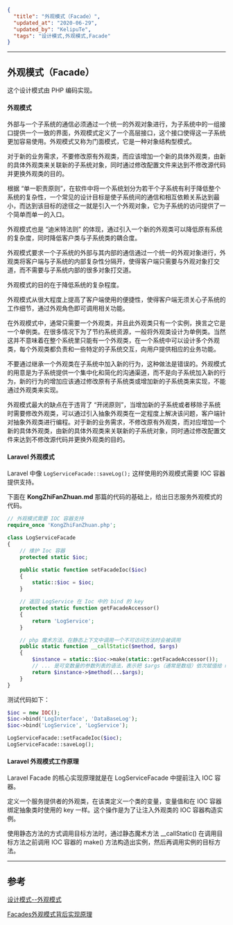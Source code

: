 ```json
{
  "title": "外观模式（Facade）",
  "updated_at": "2020-06-29",
  "updated_by": "KelipuTe",
  "tags": "设计模式,外观模式,Facade"
}
```

---

## 外观模式（Facade）

这个设计模式由 PHP 编码实现。

#### 外观模式

外部与一个子系统的通信必须通过一个统一的外观对象进行，为子系统中的一组接口提供一个一致的界面，外观模式定义了一个高层接口，这个接口使得这一子系统更加容易使用。外观模式又称为门面模式，它是一种对象结构型模式。

对于新的业务需求，不要修改原有外观类，而应该增加一个新的具体外观类，由新的具体外观类来关联新的子系统对象，同时通过修改配置文件来达到不修改源代码并更换外观类的目的。 

根据 “单一职责原则”，在软件中将一个系统划分为若干个子系统有利于降低整个系统的复杂性，一个常见的设计目标是使子系统间的通信和相互依赖关系达到最小，而达到该目标的途径之一就是引入一个外观对象，它为子系统的访问提供了一个简单而单一的入口。

外观模式也是 “迪米特法则” 的体现，通过引入一个新的外观类可以降低原有系统的复杂度，同时降低客户类与子系统类的耦合度。

外观模式要求一个子系统的外部与其内部的通信通过一个统一的外观对象进行，外观类将客户端与子系统的内部复杂性分隔开，使得客户端只需要与外观对象打交道，而不需要与子系统内部的很多对象打交道。

外观模式的目的在于降低系统的复杂程度。

外观模式从很大程度上提高了客户端使用的便捷性，使得客户端无须关心子系统的工作细节，通过外观角色即可调用相关功能。

在外观模式中，通常只需要一个外观类，并且此外观类只有一个实例，换言之它是一个单例类。在很多情况下为了节约系统资源，一般将外观类设计为单例类。当然这并不意味着在整个系统里只能有一个外观类，在一个系统中可以设计多个外观类，每个外观类都负责和一些特定的子系统交互，向用户提供相应的业务功能。

不要通过继承一个外观类在子系统中加入新的行为，这种做法是错误的。外观模式的用意是为子系统提供一个集中化和简化的沟通渠道，而不是向子系统加入新的行为，新的行为的增加应该通过修改原有子系统类或增加新的子系统类来实现，不能通过外观类来实现。

外观模式最大的缺点在于违背了 “开闭原则”，当增加新的子系统或者移除子系统时需要修改外观类，可以通过引入抽象外观类在一定程度上解决该问题，客户端针对抽象外观类进行编程。对于新的业务需求，不修改原有外观类，而对应增加一个新的具体外观类，由新的具体外观类来关联新的子系统对象，同时通过修改配置文件来达到不修改源代码并更换外观类的目的。

#### Laravel 外观模式

Laravel 中像 `LogServiceFacade::saveLog();` 这样使用的外观模式需要 IOC 容器提供支持。

下面在 **KongZhiFanZhuan.md** 那篇的代码的基础上，给出日志服务外观模式的代码。

```php
// 外观模式需要 IOC 容器支持
require_once 'KongZhiFanZhuan.php';

class LogServiceFacade
{
    // 维护 Ioc 容器
    protected static $ioc; 

    public static function setFacadeIoc($ioc)
    {
        static::$ioc = $ioc;
    }

    // 返回 LogService 在 Ioc 中的 bind 的 key
    protected static function getFacadeAccessor()
    {
        return 'LogService';
    }

    // php 魔术方法，在静态上下文中调用一个不可访问方法时会被调用
    public static function __callStatic($method, $args)
    {
        $instance = static::$ioc->make(static::getFacadeAccessor());
        // ... 是可变数量的参数列表的语法，表示把 $args（通常是数组）依次赋值给 method() 的参数表
        return $instance->$method(...$args);
    }
}
```

测试代码如下：

```php
$ioc = new IOC();
$ioc->bind('LogInterface', 'DataBaseLog');
$ioc->bind('LogService', 'LogService');

LogServiceFacade::setFacadeIoc($ioc);
LogServiceFacade::saveLog();
```

#### Laravel 外观模式工作原理

Laravel Facade 的核心实现原理就是在 LogServiceFacade 中提前注入 IOC 容器。

定义一个服务提供者的外观类，在该类定义一个类的变量，变量值和在 IOC 容器绑定抽象类时使用的 key 一样。这个操作是为了让注入外观类的 IOC 容器构造实例。

使用静态方法的方式调用目标方法时，通过静态魔术方法 __callStatic() 在调用目标方法之前调用 IOC 容器的 make() 方法构造出实例，然后再调用实例的目标方法。

---

## 参考

[设计模式--外观模式](https://learnku.com/docs/laravel-kernel/design-mode-appearance-mode/6917)

[Facades外观模式背后实现原理](https://learnku.com/docs/laravel-core-concept/5.5/Facades/3020)